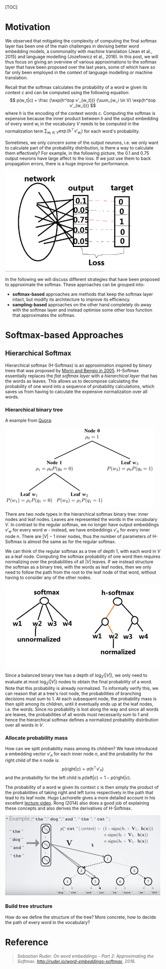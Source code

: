 [TOC]

# Motivation

We observed that mitigating the complexity of computing the final softmax layer has been one of the main challenges in devising better word embedding models, a commonality with machine translation (Jean et al., 2015) and language modelling (Jozefowicz et al., 2016). In this post, we will thus focus on giving an overview of various approximations to the softmax layer that have been proposed over the last years, some of which have so far only been employed in the context of language modelling or machine translation.

Recall that the softmax calculates the probability of a word $w$ given its context $c$ and can be computed using the following equation: 
$$
p(w_t|c) = \frac {\exp(h^\top v'_{w_t})} {\sum_{w_i \in V} \exp(h^\top v'_{w_i})}
$$
where $h$ is the encoding of the context words $c$. Computing the softmax is expensive because the inner product between $h$ and the output embedding of every word $w_i$ in the vocabulary $V$ needs to be computed in the normalization term $\sum_{w_i \in V} \exp(h^\top v'_{w_i})$ for each word's probability.

Sometimes, we only concern some of the output neurons, i.e. we only want to calculate part of the probability distribution, is there a way to calculate them effectively? For example, in the following picture, the $0.1$ and $0.75$ output neurons have large affect to the loss. If we just use them to back propagation errors, there is a huge improve for performance.

![](improve-softmax.png)

In the following we will discuss different strategies that have been proposed to approximate the softmax. These approaches can be grouped into:

* **softmax-based** approaches are methods that keep the softmax layer intact, but modify its architecture to improve its efficiency.
* **sampling-based** approaches on the other hand completely do away with the softmax layer and instead optimise some other loss function that approximates the softmax.

# Softmax-based Approaches

## Hierarchical Softmax

Hierarchical softmax (H-Softmax) is an approximation inspired by binary trees that was proposed by [Morin and Bengio in 2005](https://www.iro.umontreal.ca/~lisa/pointeurs/hierarchical-nnlm-aistats05.pdf). H-Softmax essentially replaces the *flat softmax layer* with a *hierarchical layer* that has the words as leaves. This allows us to decompose calculating the probability of one word into a sequence of probability calculations, which saves us from having to calculate the expensive normalization over all words.

### Hierarchical binary tree

A example from [Quora](https://www.quora.com/Word2vec-How-can-hierarchical-soft-max-training-method-of-CBOW-guarantee-its-self-consistence):

![](hierarchical_softmax_example.png)

There are two node types in the hierarchical softmax binary tree: inner nodes and leaf nodes. Leaves are represented the words in the vocabulary $V$. In contrast to the regular softmax, we no longer have output embeddings $v'_w$ for every word $w$ - instead, we have embeddings $v'_n$ for every inner node $n$. There are $|V|-1$ inner nodes, thus the number of parameters of H-Softmax is almost the same as for the regular softmax.

We can think of the regular softmax as a tree of depth 1, with each word in $V$ as a leaf node. Computing the softmax probability of one word then requires normalizing over the probabilities of all $|V|$ leaves. If we instead structure the softmax as a binary tree, with the words as leaf nodes, then we only need to follow the path from the root to the leaf node of that word, without having to consider any of the other nodes.

![](softmax-vs-h-softmax.png)

Since a balanced binary tree has a depth of $\text{log}_2 (|V|)$, we only need to evaluate at most $\text{log}_2 (|V|)$ nodes to obtain the final probability of a word. Note that this probability is already normalized. To informally verify this, we can reason that at a tree's root node, the probabilities of branching decisions must sum to 1. At each subsequent node, the probability mass is then split among its children, until it eventually ends up at the leaf nodes, i.e. the words. Since no probability is lost along the way and since all words are leaves, the probabilities of all words must necessarily sum to 1 and hence the hierarchical softmax defines a normalized probability distribution over all words in $V$.

### Allocate probability mass

How can we split probability mass among its children? We have introduced a embedding vector $v'_n$ for each inner node $n$, and the probability for the right child of the $n$ node is:
$$
p(\text{right} | c)=\sigma(h^\top v'_n)
$$
and the probability for the left child is $p(\text{left}|c)=1-p(\text{right}|c)$.

The probability of a word $w$ given its context $c$ is then simply the product of the probabilities of taking right and left turns respectively in the path that lead to its leaf node. Hugo Lachorelle gives a more detailed account in his excellent [lecture video](https://www.youtube.com/watch?v=B95LTf2rVWM). Rong (2014) also does a good job of explaining these concepts and also derives the derivatives of H-Softmax.

![](hierarchical_softmax.png)

### Build tree structure

How do we define the structure of the tree? More concrete, how to decide the path of every word in the vocabulary? 

# Reference

> *Sebastian Ruder. On word embeddings - Part 2: Approximating the Softmax. http://ruder.io/word-embeddings-softmax, 2016.*